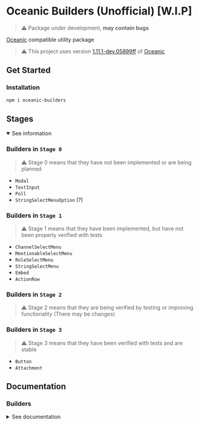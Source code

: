 # Oceanic Builders (Unofficial) [W.I.P]

> ⚠️ Package under development, **may contain bugs**

[Oceanic][oceanic_repository_url] compatible utility package

> ⚠️ This project uses version [1.11.1-dev.05899ff][version_commit] of [Oceanic][oceanic_repository_url]

## Get Started

### Installation

```bash
npm i oceanic-builders
```

## Stages

<details open>
<summary>See information</summary>

### Builders in `Stage 0`

> ⚠️ Stage 0 means that they have not been implemented or are being planned

- `Modal`
- `TextInput`
- `Poll`
- `StringSelectMenuOption` (?)

### Builders in `Stage 1`

> ⚠️ Stage 1 means that they have been implemented, but have not been properly verified with tests

- `ChannelSelectMenu`
- `MentionableSelectMenu`
- `RoleSelectMenu`
- `StringSelectMenu`
- `Embed`
- `ActionRow`

### Builders in `Stage 2`

> ⚠️ Stage 2 means that they are being verified by testing or improving functionality (There may be changes)

### Builders in `Stage 3`

> ⚠️ Stage 3 means that they have been verified with tests and are stable

- `Button`
- `Attachment`

</details>

## Documentation

### Builders

<details>
<summary>See documentation</summary>

#### Action Row Builder

```ts
import { MessageActionRow } from "oceanic.js";

type ActionRowComponents =
  | Button
  | ChannelSelectMenu
  | MentionableSelectMenu
  | RoleSelectMenu
  | StringSelectMenu
  | UserSelectMenu;

export class ActionRow<T extends ActionRowComponents> {
  addComponent(component: T): this;
  addComponents(components: T[]): this;
  toJSON(): MessageActionRow;
  toJSONArray(): MessageActionRow[];
}
```

#### Attachment Builder

```ts
import type { File } from "oceanic.js";

export class Attachment {
  setContent(content: Buffer): this;
  setIndex(index: number): this;
  setName(name: string): this;
  toJSON(): File;
  toJSONArray(): File[];
}
```

#### Button Builder

```ts
import type { ButtonComponent } from "oceanic.js";

export class Button {
  constructor(button?: Partial<ButtonComponent>);
  setCustomID(customID: string): this;
  setDisabled(disabled: boolean): this;
  setEmoji(emoji: NullablePartialEmoji): this;
  setLabel(label: string): this;
  setSkuID(skuID: string): this;
  setStyle(style: ButtonStyles): this;
  setURL(url: string): this;
  toJSON(): ButtonComponent;
  toJSONArray(): ButtonComponent[];
}
```

#### Channel Select Menu Builder

```ts
import type { ChannelSelectMenu as OceanicChannelSelectMenu } from "oceanic.js";

export class ChannelSelectMenu extends SelectMenu {
  constructor(selectMenu?: Partial<OceanicChannelSelectMenu>);
  setChannelTypes(channelTypes: ChannelTypes[]): this;
  setDefaultValues(defaultValues: SelectMenuDefaultValue[]): this;
  toJSON(): OceanicChannelSelectMenu;
  toJSONArray(): OceanicChannelSelectMenu[];
}
```

#### Embed Builder

```ts
import type {
  EmbedAuthorOptions,
  EmbedField,
  EmbedFooterOptions,
  EmbedOptions,
} from "oceanic.js";

export class Embed {
  constructor(embed?: EmbedOptions);
  addField(field: EmbedField): this;
  addFields(fields: EmbedField[]): this;
  setAuthor(author: EmbedAuthorOptions): this;
  setColor(color: number): this;
  setDescription(description: string): this;
  setFooter(footer: EmbedFooterOptions): this;
  setImage(image: string): this;
  setThumbnail(thumbnail: string): this;
  setTimestamp(date?: Date): this;
  setTitle(title: string): this;
  setURL(url: string): this;
  toJSON(): EmbedOptions;
  toJSONArray(): EmbedOptions[];
}
```

#### Mentionable Select Menu Builder

```ts
import type { MentionableSelectMenu as OceanicMentionableSelectMenu } from "oceanic.js";

export class MentionableSelectMenu extends SelectMenu {
  constructor(selectMenu?: Partial<OceanicMentionableSelectMenu>);
  setDefaultValues(defaultValues: SelectMenuDefaultValue[]): this;
  toJSON(): OceanicMentionableSelectMenu;
  toJSONArray(): OceanicMentionableSelectMenu[];
}
```

#### Role Select Menu Builder

```ts
import type { RoleSelectMenu as OceanicRoleSelectMenu } from "oceanic.js";

export class RoleSelectMenu extends SelectMenu {
  constructor(selectMenu?: Partial<OceanicRoleSelectMenu>);
  setDefaultValues(defaultValues: SelectMenuDefaultValue[]): this;
  toJSON(): OceanicRoleSelectMenu;
  toJSONArray(): OceanicRoleSelectMenu[];
}
```

#### String Select Menu Builder

```ts
import type { StringSelectMenu as OceanicStringSelectMenu } from "oceanic.js";

export class StringSelectMenu extends SelectMenu {
  constructor(selectMenu?: Partial<OceanicStringSelectMenu>);
  addOption(option: SelectOption): this;
  addOptions(options: SelectOption[]): this;
  toJSON(): OceanicStringSelectMenu;
  toJSONArray(): OceanicStringSelectMenu[];
}
```

#### User Select Menu Builder

```ts
import type { UserSelectMenu as OceanicUserSelectMenu } from "oceanic.js";

export class UserSelectMenu extends SelectMenu {
  constructor(selectMenu?: Partial<OceanicUserSelectMenu>);
  setDefaultValues(defaultValues: SelectMenuDefaultValue[]): this;
  toJSON(): OceanicUserSelectMenu;
  toJSONArray(): OceanicUserSelectMenu[];
}
```

</details>

[oceanic_repository_url]: https://github.com/OceanicJS/Oceanic
[version_commit]: https://github.com/OceanicJS/Oceanic/commit/05899ff
